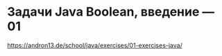 # Задачи Java Boolean, введение — 01 #

https://andron13.de/school/java/exercises/01-exercises-java/